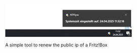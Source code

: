 ![XNPtime screenshot](/screenshot.png?raw=true "XNPtime screenshot")

A simple tool to renew the public ip of a Fritz!Box
